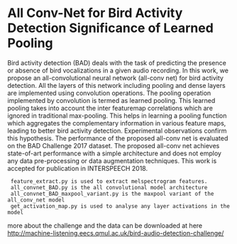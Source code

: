 # All Conv-Net for Bird Activity Detection Significance of Learned Pooling
Bird activity detection (BAD) deals with the task of predicting the presence or absence of bird vocalizations in a given audio recording. In this work, we propose an all-convolutional neural network (all-conv net) for bird activity detection. All the layers of this network including pooling and dense layers are implemented using convolution operations. The pooling operation implemented by convolution is termed as learned pooling. This learned pooling takes into account the inter featuremap correlations which are ignored in traditional max-pooling. This helps in learning a pooling function which aggregates the complementary information in various feature maps, leading to better bird activity detection. Experimental observations confirm this hypothesis. The performance of the proposed all-conv net is evaluated on the BAD Challenge 2017 dataset. The proposed all-conv net achieves state-of-art performance with a simple architecture and does not employ any data pre-processing or data augmentation techniques. This work is accepted for publication in INTERSPEECH 2018. 

     feature_extract.py is used to extract melspectrogram features.
     all_convnet_BAD.py is the all convolutional model architecture
     all_convnet_BAD_maxpool_variant.py is the maxpool variant of the all_conv_net model
     get_activation_map.py is used to analyse any layer activations in the model




more about the challenge and the data can be downloaded at here http://machine-listening.eecs.qmul.ac.uk/bird-audio-detection-challenge/
